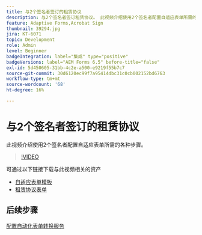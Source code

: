 ```yaml
---
title: 与2个签名者签订的租赁协议
description: 与2个签名者签订租赁协议。 此视频介绍使用2个签名者配置自适应表单所需的各种步骤。
feature: Adaptive Forms,Acrobat Sign
thumbnail: 39294.jpg
jira: KT-6071
topic: Development
role: Admin
level: Beginner
badgeIntegration: label="集成" type="positive"
badgeVersions: label="AEM Forms 6.5" before-title="false"
exl-id: 5d450605-31bb-4c2e-a500-e9219f55b7c7
source-git-commit: 30d6120ec99f7a95414dbc31c0cb002152bd6763
workflow-type: tm+mt
source-wordcount: '68'
ht-degree: 16%

---
```


# 与2个签名者签订的租赁协议

此视频介绍使用2个签名者配置自适应表单所需的各种步骤。

>[!VIDEO](https://video.tv.adobe.com/v/39294?quality=12&learn=on)

可通过以下链接下载与此视频相关的资产

* [自适应表单模板](assets/tenancy-agreement-template.zip)
* [租赁协议表单](assets/rental-agreement-form.zip)

## 后续步骤

[配置自动化表单转换服务](./configure-automated-forms-conversion-service.md)